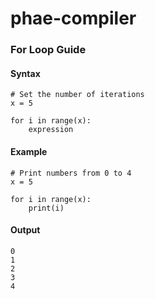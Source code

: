 ﻿# phae-compiler

### For Loop Guide  

#### Syntax  

```  
# Set the number of iterations  
x = 5  

for i in range(x):  
    expression  
```  

#### Example  

```  
# Print numbers from 0 to 4  
x = 5  

for i in range(x):  
    print(i)  
```  

#### Output  

```  
0  
1  
2  
3  
4  
```  
